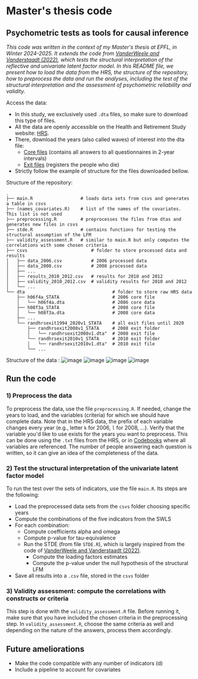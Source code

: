 # Master's thesis code
## Psychometric tests as tools for causal inference
_This code was written in the context of my Master's thesis at EPFL, in Winter 2024-2025. It extends the code from [VanderWeele and Vanderstaadt (2022)](https://github.com/svsteela/StructuralRejection/tree/main), which tests the structural interpretation of the reflective and univariate latent factor model. In this README file, we present how to load the data from the HRS, the structure of the repository, how to preprocess the data and run the analyses, including the test of the structural interpretation and the assessment of psychometric reliability and validity._

Access the data:
- In this study, we exclusively used `.dta` files, so make sure to download this type of files.
- All the data are openly accessible on the Health and Retirement Study website: [HRS](https://hrsdata.isr.umich.edu/).
- There, download the years (also called waves) of interest into the dta file:
    - [Core files](https://hrsdata.isr.umich.edu/data-products/public-survey-data) (contains all answers to all questionnaires in 2-year intervals)
    - [Exit files](https://hrsdata.isr.umich.edu/data-products/rand-hrs-exitpost-exit-interview-and-finder-files-2020) (registers the people who die)
- Strictly follow the example of structure for the files downloaded bellow.

Structure of the repository:

    .
    ├── main.R                  # loads data sets from csvs and generates a table in csvs
    ├── (names_covariates.R)    # list of the names of the covariates. This list is not used
    ├── preprocessing.R         # preprocesses the files from dtas and generates new files in csvs
    ├── stde.R                  # contains functions for testing the structural assumption of the LFM
    ├── validity_assessment.R   # similar to main.R but only computes the correlations with some chosen criteria
    ├── csvs                        # folder to store processed data and results
    │   ├── data_2006.csv           # 2006 processed data
    │   ├── data_2008.csv           # 2008 processed data
    │   ├── ...               
    │   ├── results_2010_2012.csv   # results for 2010 and 2012
    │   ├── validity_2010_2012.csv  # validity results for 2010 and 2012
    │   └── ...
    └── dta                                 # folder to store raw HRS data 
        ├── h06f4a_STATA                    # 2006 core file
        │   └── h06f4a.dta                  # 2006 core data
        ├── h08f3a_STATA                    # 2008 core file
        │   └── h08f3a.dta                  # 2008 core data
        ├── ...
        └── randhrsexit1994_2020v1_STATA    # all exit files until 2020
            ├── randhrsexit2008v1_STATA     # 2008 exit folder
            │   └── randhrsexit2008v1.dta"  # 2008 exit file
            └── randhrsexit2010v1_STATA     # 2010 exit folder
            │   └── randhrsexit2010v1.dta"  # 2010 exit file
            └── ...               

Structure of the data :
![image](images/data1.jpg)
![image](images/data2.jpg)
![image](images/data3.png)
![image](images/data4.png)

## Run the code
### 1) Preprocess the data
To preprocess the data, use the file `preprocessing.R`. 
If needed, change the years to load, and the variables (criteria) for which we should have complete data.
Note that in the HRS data, the prefix of each variable changes every year (e.g., letter `k` for 2006, `l` for 2008, ...).
Verify that the variable you'd like to use exists for the years you want to preprocess. This can be done using the `.txt` files from the HRS, or in [Codebooks](https://hrs.isr.umich.edu/documentation/codebooks) where all variables are referenced. The number of people answering each question is written, so it can give an idea of the completeness of the data.

### 2) Test the structural interpretation of the univariate latent factor model
To run the test over the sets of indicators, use the file `main.R`. Its steps are the following:
- Load the preprocessed data sets from the `csvs` folder choosing specific years
- Compute the combinations of the five indicators from the SWLS
- For each combination:
    - Compute coefficients alpha and omega
    - Compute p-value for tau-equivalence
    - Run the STDE (from file `STDE.R`), which is largely inspired from the code of [VanderWeele and Vanderstaadt (2022)](https://github.com/svsteela/StructuralRejection/tree/main).
        - Compute the loading factors estimates
        - Compute the p-value under the null hypothesis of the structural LFM
- Save all results into a `.csv` file, stored in the `csvs` folder

### 3) Validity assessment: compute the correlations with constructs or criteria
This step is done with the `validity_assessment.R` file.
Before running it, make sure that you have included the chosen criteria in the preprocessing step.
In `validity_assessment.R`, choose the same criteria as well and depending on the nature of the answers, process them accordingly.

## Future ameliorations
- Make the code compatible with any number of indicators (d)
- Include a pipeline to account for covariates
